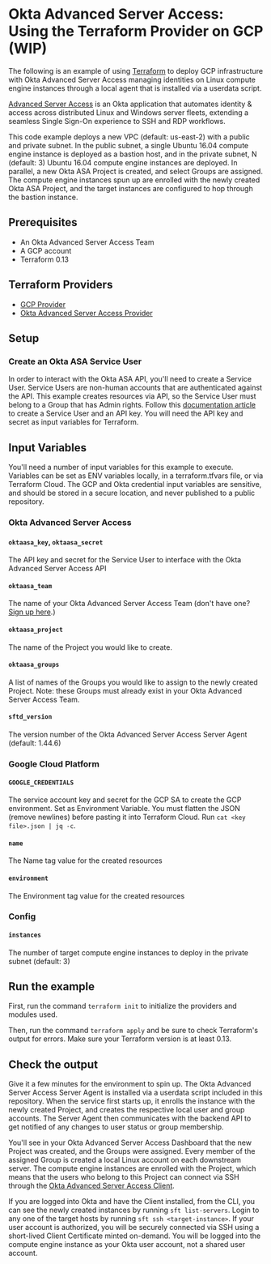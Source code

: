 # Okta Advanced Server Access: Using the Terraform Provider on GCP (WIP)

The following is an example of using [Terraform](https://www.terraform.io/) to deploy GCP infrastructure with Okta Advanced Server Access managing identities on Linux compute engine instances through a local agent that is installed via a userdata script.

[Advanced Server Access](https://www.okta.com/products/advanced-server-access/) is an Okta application that automates identity & access across distributed Linux and Windows server fleets, extending a seamless Single Sign-On experience to SSH and RDP workflows.

This code example deploys a new VPC (default: us-east-2) with a public and private subnet. In the public subnet, a single Ubuntu 16.04 compute engine instance is deployed as a bastion host, and in the private subnet, N (default: 3) Ubuntu 16.04 compute engine instances are deployed. In parallel, a new Okta ASA Project is created, and select Groups are assigned. The compute engine instances spun up are enrolled with the newly created Okta ASA Project, and the target instances are configured to hop through the bastion instance.

## Prerequisites

- An Okta Advanced Server Access Team
- A GCP account 
- Terraform 0.13

## Terraform Providers

- [GCP Provider](https://github.com/hashicorp/terraform-provider-google)
- [Okta Advanced Server Access Provider](https://github.com/oktadeveloper/terraform-provider-oktaasa)

## Setup

### Create an Okta ASA Service User

In order to interact with the Okta ASA API, you'll need to create a Service User. Service Users are non-human accounts that are authenticated against the API. This example creates resources via API, so the Service User must belong to a Group that has Admin rights. Follow this [documentation article](https://help.okta.com/en/prod/Content/Topics/Adv_Server_Access/docs/service-users.htm) to create a Service User and an API key. You will need the API key and secret as input variables for Terraform.

<!-- ### Create an user in GCP

In order to create the VPC environment on GCP, you'll need an user account with full IAM rights to Compute Engine. Follow [this documentation article](https://cloud.google.com/iam/docs/quickstart) to create a user. You will need a key and secret for this user as input variables for Terraform. -->

## Input Variables

You'll need a number of input variables for this example to execute. Variables can be set as ENV variables locally, in a terraform.tfvars file, or via Terraform Cloud. The GCP and Okta credential input variables are sensitive, and should be stored in a secure location, and never published to a public repository.

### Okta Advanced Server Access

#### `oktaasa_key`, `oktaasa_secret`

The API key and secret for the Service User to interface with the Okta Advanced Server Access API

#### `oktaasa_team`

The name of your Okta Advanced Server Access Team (don't have one? [Sign up here](https://app.scaleft.com/p/signup).)

#### `oktaasa_project`

The name of the Project you would like to create. 

#### `oktaasa_groups`

A list of names of the Groups you would like to assign to the newly created Project. Note: these Groups must already exist in your Okta Advanced Server Access Team.

#### `sftd_version`

The version number of the Okta Advanced Server Access Server Agent (default: 1.44.6)

### Google Cloud Platform

#### `GOOGLE_CREDENTIALS`

The service account key and secret for the GCP SA to create the GCP environment. Set as Environment Variable. You must flatten the JSON (remove newlines) before pasting it into Terraform Cloud. Run `cat <key file>.json | jq -c`.

#### `name`

The Name tag value for the created resources

#### `environment`

The Environment tag value for the created resources

### Config

#### `instances`

The number of target compute engine instances to deploy in the private subnet (default: 3)

## Run the example

First, run the command `terraform init` to initialize the providers and modules used.

Then, run the command `terraform apply` and be sure to check Terraform's output for errors. Make sure your Terraform version is at least 0.13.

## Check the output

Give it a few minutes for the environment to spin up. The Okta Advanced Server Access Server Agent is installed via a userdata script included in this repository. When the service first starts up, it enrolls the instance with the newly created Project, and creates the respective local user and group accounts. The Server Agent then communicates with the backend API to get notified of any changes to user status or group membership.

You'll see in your Okta Advanced Server Access Dashboard that the new Project was created, and the Groups were assigned. Every member of the assigned Group is created a local Linux account on each downstream server. The compute engine instances are enrolled with the Project, which means that the users who belong to this Project can connect via SSH through the [Okta Advanced Server Access Client](https://help.okta.com/en/prod/Content/Topics/Adv_Server_Access/docs/sft.htm).

If you are logged into Okta and have the Client installed, from the CLI, you can see the newly created instances by running `sft list-servers`. Login to any one of the target hosts by running `sft ssh <target-instance>`. If your user account is authorized, you will be securely connected via SSH using a short-lived Client Certificate minted on-demand. You will be logged into the compute engine instance as your Okta user account, not a shared user account.








